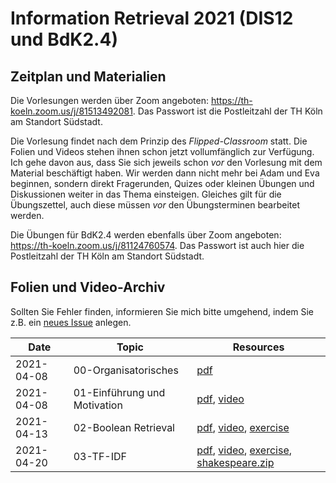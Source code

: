 # Information Retrieval 2021 (DIS12 und BdK2.4)

## Zeitplan und Materialien

Die Vorlesungen werden über Zoom angeboten: https://th-koeln.zoom.us/j/81513492081. Das Passwort ist die Postleitzahl der TH Köln am Standort Südstadt. 

Die Vorlesung findet nach dem Prinzip des *Flipped-Classroom* statt. Die Folien und Videos stehen ihnen schon jetzt vollumfänglich zur Verfügung. Ich gehe davon aus, dass Sie sich jeweils schon *vor* den Vorlesung mit dem Material beschäftigt haben. Wir werden dann nicht mehr bei Adam und Eva beginnen, sondern direkt Fragerunden, Quizes oder kleinen Übungen und Diskussionen weiter in das Thema einsteigen. Gleiches gilt für die Übungszettel, auch diese müssen *vor* den Übungsterminen bearbeitet werden.

Die Übungen für BdK2.4 werden ebenfalls über Zoom angeboten: https://th-koeln.zoom.us/j/81124760574. Das Passwort ist auch hier die Postleitzahl der TH Köln am Standort Südstadt.

## Folien und Video-Archiv

Sollten Sie Fehler finden, informieren Sie mich bitte umgehend, indem Sie z.B. ein [neues Issue](https://github.com/irgroup/dis12-bdk24-2021/issues) anlegen.

| Date       | Topic                                             | Resources      |
|------------|---------------------------------------------------|----------------|
| 2021-04-08 | 00-Organisatorisches                              | [pdf](slides/00-syllabus.pdf) |
| 2021-04-08 | 01-Einführung und Motivation                      | [pdf](slides/01-introduction.pdf), [video](https://youtu.be/g58QPBqKJgk)  |
| 2021-04-13 | 02-Boolean Retrieval                              | [pdf](slides/02-boolean.pdf), [video](https://youtu.be/EcPBqIM3uO0), [exercise](exercises/02-boolean-exercise.pdf) |
| 2021-04-20 | 03-TF-IDF                                         | [pdf](slides/03-tfidf.pdf), [video](https://youtu.be/CPrij20NmXY), [exercise](exercises/03-tfidf-exercise.pdf), [shakespeare.zip](exercises/shakespeare.zip) |
<!--

| 2021-11-20 | Vector Space Model                    | [pdf](slides/DIS12-04-ranking.pdf), [video](https://youtu.be/b1JanvFBlWU) |
| 2021-11-20 | Index-Konstruktion               | [pdf](slides/DIS12-05-index.pdf), [video](https://youtu.be/GdU5SN7q0G0) |
| 2021-12-04 | Exercise TF-IDF                       |  |
| 2021-12-11 | Exercise Vector Space Model           | [exercise](exercises/DIS12-04-ranking-exercise.pdf) |
| 2021-12-11 | Exercise Indexing, Terms and Tokens   | [exercise](exercises/DIS12-05-index-exercise.pdf)     |
| 2021-12-18 | Evaluation                            | [pdf](slides/DIS12-06-evaluation.pdf), [video](https://youtu.be/DDfa685DFfw) |
| 2021-12-18 | Query Expansion                       | [pdf](slides/DIS12-07-queryexpansion.pdf), [video](https://youtu.be/4KMtwZ98vmA) |
| 2021-01-08 | Web Crawling                          | [pdf](slides/DIS12-08-webcrawling.pdf), [video](https://youtu.be/7WldGmUVztE) |
| 2021-01-08  | Link Analysis                         | [pdf](slides/DIS12-09-linkanalysis.pdf), [video](https://youtu.be/ppqwuVAw_oA) |
| 2021-01-15 at 13:30 | Exercise Evaluation                   | [exercise](exercises/DIS12-06-evaluation-exercise.pdf)    |
| 2021-01-15 at 15:15 | Exercise Query Expansion              | [exercise](exercises/DIS12-07-queryexp-exercise.pdf)    |
| 2021-01-22 at 13:30 | Exercise Web Crawling + Link Analysis | [exercise](exercises/DIS12-06-evaluation-exercise.pdf)  |
| 2021-01-22 at 15:15 | Q&A Session on everything             | [test exam](exam/DIS12-10-testexam.pdf), [discussion board](https://github.com/irgroup/dis12-2021/discussions)    |
-->
